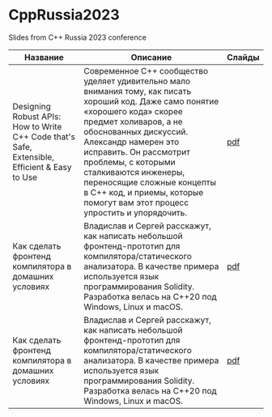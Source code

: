 # CppRussia2023

Slides from C++ Russia 2023 conference 

| Название | Описание | Слайды |
|----------|----------|--------|
| Designing Robust APIs: How to Write C++ Code that's Safe, Extensible, Efficient & Easy to Use | Современное С++ сообщество уделяет удивительно мало внимания тому, как писать хороший код. Даже само понятие «хорошего кода» скорее предмет холиваров, а не обоснованных дискуссий. Александр намерен это исправить. Он рассмотрит проблемы, с которыми сталкиваются инженеры, переносящие сложные концепты в С++ код, и приемы, которые помогут вам этот процесс упростить и упорядочить. | [pdf](slides/designing-robust-apis.pdf) |
| Как сделать фронтенд компилятора в домашних условиях | Владислав и Сергей расскажут, как написать небольшой фронтенд-прототип для компилятора/статического анализатора. В качестве примера используется язык программирования Solidity. Разработка велась на C++20 под Windows, Linux и macOS. | [pdf](slides/frontend.pdf) |
| Как сделать фронтенд компилятора в домашних условиях | Владислав и Сергей расскажут, как написать небольшой фронтенд-прототип для компилятора/статического анализатора. В качестве примера используется язык программирования Solidity. Разработка велась на C++20 под Windows, Linux и macOS. | [pdf](slides/frontend.pdf) |